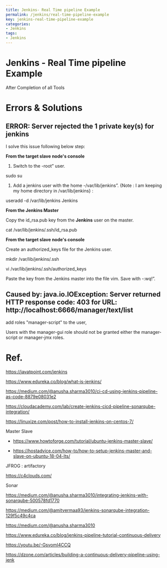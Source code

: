 ```yaml
---
title: Jenkins- Real Time pipeline Example
permalink: /jenkins/real-time-pipeline-example
key: jenkins-real-time-pipeline-example
categories:
- Jenkins
tags:
- Jenkins
---
```



Jenkins - Real Time pipeline Example
====================================
After Completion of all Tools



Errors & Solutions
==================

ERROR: Server rejected the 1 private key(s) for jenkins
-------------------------------------------------------

I solve this issue following below step:

**From the target slave node's console**

1.  Switch to the -root” user.

sudo su

1.  Add a jenkins user with the home -/var/lib/jenkins”. {Note : I am keeping my
    home directory in /var/lib/jenkins} :

useradd -d /var/lib/jenkins Jenkins

**From the Jenkins Master**

Copy the id_rsa.pub key from the **Jenkins** user on the master.

cat /var/lib/jenkins/.ssh/id_rsa.pub

**From the target slave node's console**

Create an authorized_keys file for the Jenkins user.

mkdir /var/lib/jenkins/.ssh

vi /var/lib/jenkins/.ssh/authorized_keys

Paste the key from the Jenkins master into the file vim. Save with -:wq!”.

Caused by: java.io.IOException: Server returned HTTP response code: 403 for URL: http://localhost:6666/manager/text/list
------------------------------------------------------------------------------------------------------------------------

add roles "manager-script" to the user,

Users with the manager-gui role should not be granted either the manager-script
or manager-jmx roles.

Ref.
====

<https://javatpoint.com/jenkins>

<https://www.edureka.co/blog/what-is-jenkins/>

<https://medium.com/@anusha.sharma3010/ci-cd-using-jenkins-pipeline-as-code-8879e08031e2>

<https://cloudacademy.com/lab/create-jenkins-cicd-pipeline-sonarqube-integration/>

<https://linuxize.com/post/how-to-install-jenkins-on-centos-7/>

Master Slave

-   <https://www.howtoforge.com/tutorial/ubuntu-jenkins-master-slave/>

-   <https://hostadvice.com/how-to/how-to-setup-jenkins-master-and-slave-on-ubuntu-18-04-lts/>

JFROG : artifactory

<https://c4clouds.com/>

Sonar

<https://medium.com/@anusha.sharma3010/integrating-jenkins-with-sonarqube-500578fd1770>

<https://medium.com/@amitvermaa93/jenkins-sonarqube-integration-129f5c49c4ca>

<https://medium.com/@anusha.sharma3010>

<https://www.edureka.co/blog/jenkins-pipeline-tutorial-continuous-delivery>

<https://youtu.be/-GsvomI4CCQ>

<https://dzone.com/articles/building-a-continuous-delivery-pipeline-using-jenk>
